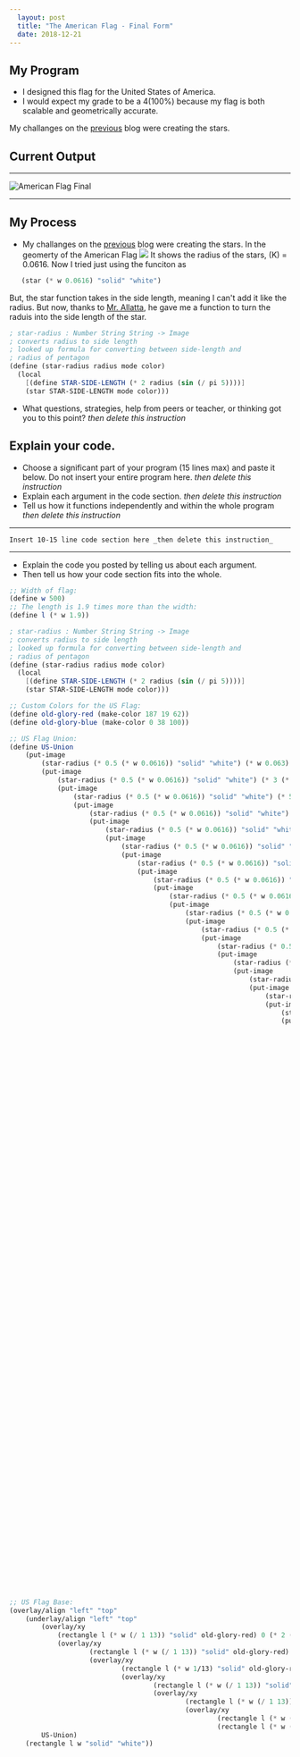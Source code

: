```yaml
---
  layout: post
  title: "The American Flag - Final Form"
  date: 2018-12-21
---
```


## My Program

-   I designed this flag for the United States of America.
-   I would expect my grade to be a 4(100%) because my flag is both scalable and geometrically accurate.

My challanges on the [previous](/blog/2018/12/14/weekly-blog-reflection-1.md) blog were creating the stars.

## Current Output

* * *
![American Flag Final](/img/wescheme/AmericanFlagFinal.png)
* * *

## My Process

 - My challanges on the [previous](/blog/2018/12/14/weekly-blog-reflection-1.md) blog were creating the stars. In the geomerty of the American Flag
 ![](/img/flag/AmericanFlagGeomerty.gif)
 It shows the radius of the stars, (K) = 0.0616. Now I tried just using the funciton as
 ```scheme
 	(star (* w 0.0616) "solid" "white")
 ```
 But, the star function takes in the side length, meaning I can't add it like the radius.
 But now, thanks to [Mr. Allatta]("https://github.com/MrAllatta/"), he gave me a function to turn the raduis into the side length of the star.
 ```scheme
 ; star-radius : Number String String -> Image
 ; converts radius to side length 
 ; looked up formula for converting between side-length and 
 ; radius of pentagon
 (define (star-radius radius mode color)
   (local
     [(define STAR-SIDE-LENGTH (* 2 radius (sin (/ pi 5))))]
     (star STAR-SIDE-LENGTH mode color)))
 ```
 - What questions, strategies, help from peers or teacher, or thinking got you to this point? _then delete this instruction_

<!--- Delete this comment and add your writing -->


## Explain your code.

-   Choose a significant part of your program (15 lines max) and paste it below. Do not insert your entire program here. _then delete this instruction_
-   Explain each argument in the code section. _then delete this instruction_
-   Tell us how it functions independently and within the whole program _then delete this instruction_

* * *

```
Insert 10-15 line code section here _then delete this instruction_
```

* * *

-   Explain the code you posted by telling us about each argument.
-   Then tell us how your code section fits into the whole.
 
<!--- Delete this comment and add your writing -->
```scheme
;; Width of flag:
(define w 500)
;; The length is 1.9 times more than the width:
(define l (* w 1.9))

; star-radius : Number String String -> Image
; converts radius to side length 
; looked up formula for converting between side-length and 
; radius of pentagon
(define (star-radius radius mode color)
  (local
    [(define STAR-SIDE-LENGTH (* 2 radius (sin (/ pi 5))))]
    (star STAR-SIDE-LENGTH mode color)))

;; Custom Colors for the US Flag:
(define old-glory-red (make-color 187 19 62))
(define old-glory-blue (make-color 0 38 100))

;; US Flag Union:
(define US-Union
	(put-image
		(star-radius (* 0.5 (* w 0.0616)) "solid" "white") (* w 0.063) (* w 0.054)
		(put-image
			(star-radius (* 0.5 (* w 0.0616)) "solid" "white") (* 3 (* w 0.063)) (* w 0.054)
			(put-image
				(star-radius (* 0.5 (* w 0.0616)) "solid" "white") (* 5 (* w 0.063)) (* w 0.054)
				(put-image
					(star-radius (* 0.5 (* w 0.0616)) "solid" "white") (* 7 (* w 0.063)) (* w 0.054)
					(put-image
						(star-radius (* 0.5 (* w 0.0616)) "solid" "white") (* 9 (* w 0.063)) (* w 0.054)
						(put-image
							(star-radius (* 0.5 (* w 0.0616)) "solid" "white") (* 11 (* w 0.063)) (* w 0.054)
							(put-image
								(star-radius (* 0.5 (* w 0.0616)) "solid" "white") (* 2 (* w 0.063)) (* 2 (* w 0.054))
								(put-image
									(star-radius (* 0.5 (* w 0.0616)) "solid" "white") (* 4 (* w 0.063)) (* 2 (* w 0.054))
									(put-image
										(star-radius (* 0.5 (* w 0.0616)) "solid" "white") (* 6 (* w 0.063)) (* 2 (* w 0.054))
										(put-image
											(star-radius (* 0.5 (* w 0.0616)) "solid" "white") (* 8 (* w 0.063)) (* 2 (* w 0.054))
											(put-image
												(star-radius (* 0.5 (* w 0.0616)) "solid" "white") (* 10 (* w 0.063)) (* 2 (* w 0.054))
												(put-image
													(star-radius (* 0.5 (* w 0.0616)) "solid" "white") (* w 0.063) (* 3 (* w 0.054))
													(put-image
														(star-radius (* 0.5 (* w 0.0616)) "solid" "white") (* 3 (* w 0.063)) (* 3 (* w 0.054))
														(put-image
															(star-radius (* 0.5 (* w 0.0616)) "solid" "white") (* 5 (* w 0.063)) (* 3 (* w 0.054))
															(put-image
																(star-radius (* 0.5 (* w 0.0616)) "solid" "white") (* 7 (* w 0.063)) (* 3 (* w 0.054))
																(put-image
																	(star-radius (* 0.5 (* w 0.0616)) "solid" "white") (* 9 (* w 0.063)) (* 3 (* w 0.054))
																	(put-image
																		(star-radius (* 0.5 (* w 0.0616)) "solid" "white") (* 11 (* w 0.063)) (* 3 (* w 0.054))
																		(put-image
																			(star-radius (* 0.5 (* w 0.0616)) "solid" "white") (* w 0.063) (* 5 (* w 0.054))
																			(put-image
																				(star-radius (* 0.5 (* w 0.0616)) "solid" "white") (* 2 (* w 0.063)) (* 4 (* w 0.054))
																				(put-image
																					(star-radius (* 0.5 (* w 0.0616)) "solid" "white") (* 4 (* w 0.063)) (* 4 (* w 0.054))
																					(put-image
																						(star-radius (* 0.5 (* w 0.0616)) "solid" "white") (* 6 (* w 0.063)) (* 4 (* w 0.054))
																						(put-image
																							(star-radius (* 0.5 (* w 0.0616)) "solid" "white") (* 8 (* w 0.063)) (* 4 (* w 0.054))
																							(put-image
																								(star-radius (* 0.5 (* w 0.0616)) "solid" "white") (* 10 (* w 0.063)) (* 4 (* w 0.054))
																								(put-image
																									(star-radius (* 0.5 (* w 0.0616)) "solid" "white") (* 3 (* w 0.063)) (* 5 (* w 0.054))
																									(put-image
																										(star-radius (* 0.5 (* w 0.0616)) "solid" "white") (* 5 (* w 0.063)) (* 5 (* w 0.054))
																										(put-image
																											(star-radius (* 0.5 (* w 0.0616)) "solid" "white") (* 7 (* w 0.063)) (* 5 (* w 0.054))
																											(put-image
																												(star-radius (* 0.5 (* w 0.0616)) "solid" "white") (* 9 (* w 0.063)) (* 5 (* w 0.054))
																												(put-image
																													(star-radius (* 0.5 (* w 0.0616)) "solid" "white") (* 11 (* w 0.063)) (* 5 (* w 0.054))
																													(put-image
																														(star-radius (* 0.5 (* w 0.0616)) "solid" "white") (* 2 (* w 0.063)) (* 6 (* w 0.054))
																														(put-image
																															(star-radius (* 0.5 (* w 0.0616)) "solid" "white") (* 4 (* w 0.063)) (* 6 (* w 0.054))
																															(put-image
																																(star-radius (* 0.5 (* w 0.0616)) "solid" "white") (* 6 (* w 0.063)) (* 6 (* w 0.054))
																																(put-image
																																	(star-radius (* 0.5 (* w 0.0616)) "solid" "white") (* 8 (* w 0.063)) (* 6 (* w 0.054))
																																	(put-image
																																		(star-radius (* 0.5 (* w 0.0616)) "solid" "white") (* 10 (* w 0.063)) (* 6 (* w 0.054))
																																		(put-image
																																			(star-radius (* 0.5 (* w 0.0616)) "solid" "white") (* w 0.063) (* 7 (* w 0.054))
																																			(put-image
																																				(star-radius (* 0.5 (* w 0.0616)) "solid" "white") (* 3 (* w 0.063)) (* 7 (* w 0.054))
																																				(put-image
																																					(star-radius (* 0.5 (* w 0.0616)) "solid" "white") (* 5 (* w 0.063)) (* 7 (* w 0.054))
																																					(put-image
																																						(star-radius (* 0.5 (* w 0.0616)) "solid" "white") (* 7 (* w 0.063)) (* 7 (* w 0.054))
																																						(put-image
																																							(star-radius (* 0.5 (* w 0.0616)) "solid" "white") (* 9 (* w 0.063)) (* 7 (* w 0.054))
																																							(put-image
																																								(star-radius (* 0.5 (* w 0.0616)) "solid" "white") (* 11 (* w 0.063)) (* 7 (* w 0.054))
																																								(put-image
																																									(star-radius (* 0.5 (* w 0.0616)) "solid" "white") (* 2 (* w 0.063)) (* 8 (* w 0.054))
																																									(put-image
																																										(star-radius (* 0.5 (* w 0.0616)) "solid" "white") (* 4 (* w 0.063)) (* 8 (* w 0.054))
																																										(put-image
																																											(star-radius (* 0.5 (* w 0.0616)) "solid" "white") (* 6 (* w 0.063)) (* 8 (* w 0.054))
																																											(put-image
																																												(star-radius (* 0.5 (* w 0.0616)) "solid" "white") (* 8 (* w 0.063)) (* 8 (* w 0.054))
																																												(put-image
																																													(star-radius (* 0.5 (* w 0.0616)) "solid" "white") (* 10 (* w 0.063)) (* 8 (* w 0.054))
																																													(put-image
																																														(star-radius (* 0.5 (* w 0.0616)) "solid" "white") (* w 0.063) (* 9 (* w 0.054))
																																														(put-image
																																															(star-radius (* 0.5 (* w 0.0616)) "solid" "white") (* 3 (* w 0.063)) (* 9 (* w 0.054))
																																															(put-image
																																																(star-radius (* 0.5 (* w 0.0616)) "solid" "white") (* 5 (* w 0.063)) (* 9 (* w 0.054))
																																																(put-image
																																																	(star-radius (* 0.5 (* w 0.0616)) "solid" "white") (* 7 (* w 0.063)) (* 9 (* w 0.054))
																																																	(put-image
																																																		(star-radius (* 0.5 (* w 0.0616)) "solid" "white") (* 9 (* w 0.063)) (* 9 (* w 0.054))
																																																		(put-image
																																																			(star-radius (* 0.5 (* w 0.0616)) "solid" "white") (* 11 (* w 0.063)) (* 9 (* w 0.054))
																																																			(rectangle (* w 0.76) (* w (/ 7 13)) "solid" old-glory-blue))))))))))))))))))))))))))))))))))))))))))))))))))))

;; US Flag Base:
(overlay/align "left" "top"
	(underlay/align "left" "top"
		(overlay/xy
			(rectangle l (* w (/ 1 13)) "solid" old-glory-red) 0 (* 2 (* w 1/13))
			(overlay/xy
					(rectangle l (* w (/ 1 13)) "solid" old-glory-red) 0 (* 2 (* w 1/13))
					(overlay/xy
							(rectangle l (* w 1/13) "solid" old-glory-red) 0 (* 2 (* w (/ 1 13)))
							(overlay/xy
									(rectangle l (* w (/ 1 13)) "solid" old-glory-red) 0 (* 2 (* w (/ 1 13)))
									(overlay/xy
											(rectangle l (* w (/ 1 13)) "solid" old-glory-red) 0 (* 2 (* w (/ 1 13)))
											(overlay/xy
													(rectangle l (* w (/ 1 13)) "solid" old-glory-red) 0 (* 2 (* w (/ 1 13)))
													(rectangle l (* w (/ 1 13)) "solid" old-glory-red)))))))
		US-Union)
	(rectangle l w "solid" "white"))
	
```
